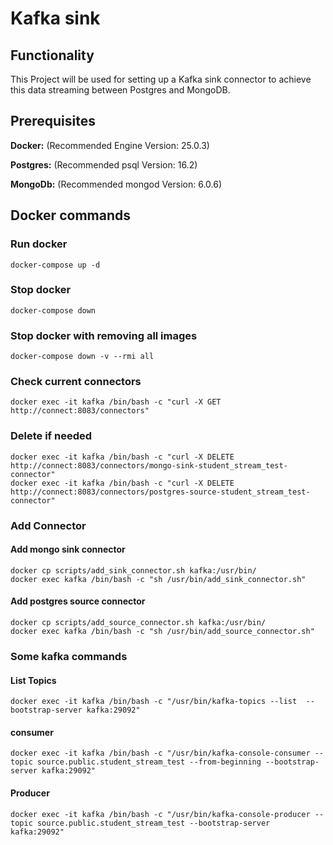 # Kafka sink

## Functionality
This Project will be used for setting up a Kafka sink connector to achieve this data streaming between Postgres and MongoDB.

## Prerequisites

**Docker:**  (Recommended Engine Version: 25.0.3)

**Postgres:**  (Recommended psql Version: 16.2)

**MongoDb:**  (Recommended mongod Version: 6.0.6)

## Docker commands


### Run docker
```shell
docker-compose up -d
```

### Stop docker
```shell
docker-compose down
```

### Stop docker with removing all images
```shell
docker-compose down -v --rmi all
```

### Check current connectors
```shell
docker exec -it kafka /bin/bash -c "curl -X GET http://connect:8083/connectors"
```

### Delete if needed
```shell
docker exec -it kafka /bin/bash -c "curl -X DELETE http://connect:8083/connectors/mongo-sink-student_stream_test-connector"
docker exec -it kafka /bin/bash -c "curl -X DELETE http://connect:8083/connectors/postgres-source-student_stream_test-connector"
```
### Add Connector

#### Add mongo sink connector
```shell
docker cp scripts/add_sink_connector.sh kafka:/usr/bin/
docker exec kafka /bin/bash -c "sh /usr/bin/add_sink_connector.sh"
```

#### Add postgres source connector
```shell
docker cp scripts/add_source_connector.sh kafka:/usr/bin/
docker exec kafka /bin/bash -c "sh /usr/bin/add_source_connector.sh"
```


### Some kafka commands
#### List Topics
```shell
docker exec -it kafka /bin/bash -c "/usr/bin/kafka-topics --list  --bootstrap-server kafka:29092"
```

#### consumer
```shell
docker exec -it kafka /bin/bash -c "/usr/bin/kafka-console-consumer --topic source.public.student_stream_test --from-beginning --bootstrap-server kafka:29092"
```

#### Producer
```shell
docker exec -it kafka /bin/bash -c "/usr/bin/kafka-console-producer --topic source.public.student_stream_test --bootstrap-server kafka:29092"
```